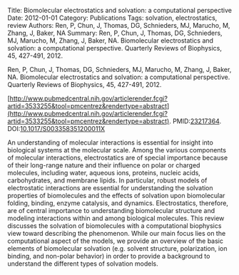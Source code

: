 Title: Biomolecular electrostatics and solvation: a computational perspective
Date: 2012-01-01
Category: Publications
Tags: solvation, electrostatics, review
Authors: Ren, P, Chun, J, Thomas, DG, Schnieders, MJ, Marucho, M, Zhang, J, Baker, NA
Summary: Ren, P, Chun, J, Thomas, DG, Schnieders, MJ, Marucho, M, Zhang, J, Baker, NA. Biomolecular electrostatics and solvation: a computational perspective. Quarterly Reviews of Biophysics, 45, 427-491, 2012. 

Ren, P, Chun, J, Thomas, DG, Schnieders, MJ, Marucho, M, Zhang, J, Baker, NA. Biomolecular electrostatics and solvation: a computational perspective. Quarterly Reviews of Biophysics, 45, 427-491, 2012. 

[http://www.pubmedcentral.nih.gov/articlerender.fcgi?artid=3533255&tool=pmcentrez&rendertype=abstract](http://www.pubmedcentral.nih.gov/articlerender.fcgi?artid=3533255&tool=pmcentrez&rendertype=abstract). PMID:[23217364](http://www.ncbi.nlm.nih.gov/pubmed/23217364). DOI:[10.1017/S003358351200011X](http://dx.doi.org/10.1017/S003358351200011X)

An understanding of molecular interactions is essential for insight into biological systems at the molecular scale. Among the various components of molecular interactions, electrostatics are of special importance because of their long-range nature and their influence on polar or charged molecules, including water, aqueous ions, proteins, nucleic acids, carbohydrates, and membrane lipids. In particular, robust models of electrostatic interactions are essential for understanding the solvation properties of biomolecules and the effects of solvation upon biomolecular folding, binding, enzyme catalysis, and dynamics. Electrostatics, therefore, are of central importance to understanding biomolecular structure and modeling interactions within and among biological molecules. This review discusses the solvation of biomolecules with a computational biophysics view toward describing the phenomenon. While our main focus lies on the computational aspect of the models, we provide an overview of the basic elements of biomolecular solvation (e.g. solvent structure, polarization, ion binding, and non-polar behavior) in order to provide a background to understand the different types of solvation models.
